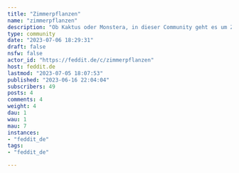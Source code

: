 ```yaml
---
title: "Zimmerpflanzen" 
name: "zimmerpflanzen"
description: "Ob Kaktus oder Monstera, in dieser Community geht es um Zimmerpflanzen aller Art. Hier könnt Ihr Fragen zur Pflege stellen, Bilder Eurer Pflanzen zeigen, oder grundsätzliche Fragen diskutieren.Für alles, was den Garten oder andere Outdoorpflanzen betrifft, besucht bitte unsere Schwestercommunity [!pflanzen@feddit.de](https://feddit.de/c/pflanzen) !___::: spoiler Attribution___Icon made by [Freepik](https://www.flaticon.com/authors/freepik) from [Flaticon](https://www.flaticon.com/free-icon/plant_628283)___Banner by [Rawpixel.com](https://www.freepik.com/author/rawpixel-com) from [Freepik](https://www.freepik.com/free-photo/green-houseplant-background-plant-lovers_17599271.htm):::___"
type: community
date: "2023-07-06 18:29:31"
draft: false
nsfw: false
actor_id: "https://feddit.de/c/zimmerpflanzen"
host: feddit.de
lastmod: "2023-07-05 18:07:53"
published: "2023-06-16 22:04:04"
subscribers: 49
posts: 4
comments: 4
weight: 4
dau: 1
wau: 1
mau: 7
instances:
- "feddit_de"
tags: 
- "feddit_de"

---
```

